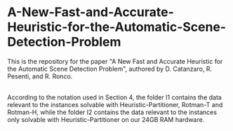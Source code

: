 # A-New-Fast-and-Accurate-Heuristic-for-the-Automatic-Scene-Detection-Problem

This is the repository for the paper "A New Fast and Accurate Heuristic for the Automatic Scene Detection Problem", authored by D. Catanzaro, R. Pesenti, and R. Ronco.<br><br>

According to the notation used in Section 4, the folder I1 contains the data relevant to the instances solvable with Heuristic-Partitioner, Rotman-T and Rotman-H, while the folder I2 contains the data relevant to the instances only solvable with Heuristic-Partitioner on our 24GB RAM hardware.<br>
